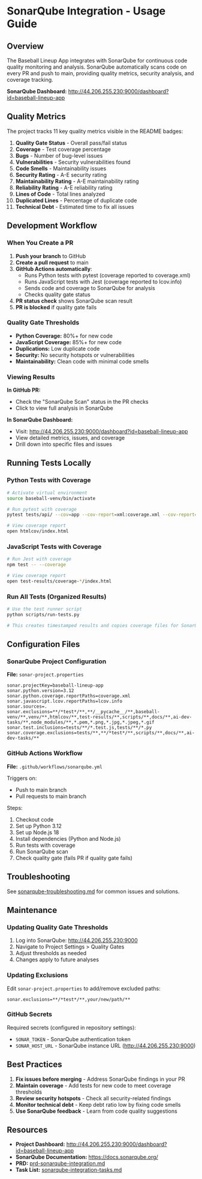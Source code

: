 # SonarQube Integration - Usage Guide

## Overview

The Baseball Lineup App integrates with SonarQube for continuous code quality monitoring and analysis. SonarQube automatically scans code on every PR and push to main, providing quality metrics, security analysis, and coverage tracking.

**SonarQube Dashboard:** http://44.206.255.230:9000/dashboard?id=baseball-lineup-app

## Quality Metrics

The project tracks 11 key quality metrics visible in the README badges:

1. **Quality Gate Status** - Overall pass/fail status
2. **Coverage** - Test coverage percentage
3. **Bugs** - Number of bug-level issues
4. **Vulnerabilities** - Security vulnerabilities found
5. **Code Smells** - Maintainability issues
6. **Security Rating** - A-E security rating
7. **Maintainability Rating** - A-E maintainability rating
8. **Reliability Rating** - A-E reliability rating
9. **Lines of Code** - Total lines analyzed
10. **Duplicated Lines** - Percentage of duplicate code
11. **Technical Debt** - Estimated time to fix all issues

## Development Workflow

### When You Create a PR

1. **Push your branch** to GitHub
2. **Create a pull request** to main
3. **GitHub Actions automatically**:
   - Runs Python tests with pytest (coverage reported to coverage.xml)
   - Runs JavaScript tests with Jest (coverage reported to lcov.info)
   - Sends code and coverage to SonarQube for analysis
   - Checks quality gate status
4. **PR status check** shows SonarQube scan result
5. **PR is blocked** if quality gate fails

### Quality Gate Thresholds

- **Python Coverage:** 80%+ for new code
- **JavaScript Coverage:** 85%+ for new code
- **Duplications:** Low duplicate code
- **Security:** No security hotspots or vulnerabilities
- **Maintainability:** Clean code with minimal code smells

### Viewing Results

**In GitHub PR:**
- Check the "SonarQube Scan" status in the PR checks
- Click to view full analysis in SonarQube

**In SonarQube Dashboard:**
- Visit: http://44.206.255.230:9000/dashboard?id=baseball-lineup-app
- View detailed metrics, issues, and coverage
- Drill down into specific files and issues

## Running Tests Locally

### Python Tests with Coverage

```bash
# Activate virtual environment
source baseball-venv/bin/activate

# Run pytest with coverage
pytest tests/api/ --cov=app --cov-report=xml:coverage.xml --cov-report=html --cov-report=term-missing

# View coverage report
open htmlcov/index.html
```

### JavaScript Tests with Coverage

```bash
# Run Jest with coverage
npm test -- --coverage

# View coverage report
open test-results/coverage-*/index.html
```

### Run All Tests (Organized Results)

```bash
# Use the test runner script
python scripts/run-tests.py

# This creates timestamped results and copies coverage files for SonarQube
```

## Configuration Files

### SonarQube Project Configuration

**File:** `sonar-project.properties`

```properties
sonar.projectKey=baseball-lineup-app
sonar.python.version=3.12
sonar.python.coverage.reportPaths=coverage.xml
sonar.javascript.lcov.reportPaths=lcov.info
sonar.sources=.
sonar.exclusions=**/*test*/**,**/__pycache__/**,baseball-venv/**,venv/**,htmlcov/**,test-results/**,scripts/**,docs/**,ai-dev-tasks/**,node_modules/**,*.pem,*.png,*.jpg,*.jpeg,*.gif
sonar.test.inclusions=tests/**/*.test.js,tests/**/*.py
sonar.coverage.exclusions=tests/**,**/*test*/**,scripts/**,docs/**,ai-dev-tasks/**
```

### GitHub Actions Workflow

**File:** `.github/workflows/sonarqube.yml`

Triggers on:
- Push to main branch
- Pull requests to main branch

Steps:
1. Checkout code
2. Set up Python 3.12
3. Set up Node.js 18
4. Install dependencies (Python and Node.js)
5. Run tests with coverage
6. Run SonarQube scan
7. Check quality gate (fails PR if quality gate fails)

## Troubleshooting

See [sonarqube-troubleshooting.md](sonarqube-troubleshooting.md) for common issues and solutions.

## Maintenance

### Updating Quality Gate Thresholds

1. Log into SonarQube: http://44.206.255.230:9000
2. Navigate to Project Settings > Quality Gates
3. Adjust thresholds as needed
4. Changes apply to future analyses

### Updating Exclusions

Edit `sonar-project.properties` to add/remove excluded paths:

```properties
sonar.exclusions=**/*test*/**,your/new/path/**
```

### GitHub Secrets

Required secrets (configured in repository settings):
- `SONAR_TOKEN` - SonarQube authentication token
- `SONAR_HOST_URL` - SonarQube instance URL (http://44.206.255.230:9000)

## Best Practices

1. **Fix issues before merging** - Address SonarQube findings in your PR
2. **Maintain coverage** - Add tests for new code to meet coverage thresholds
3. **Review security hotspots** - Check all security-related findings
4. **Monitor technical debt** - Keep debt ratio low by fixing code smells
5. **Use SonarQube feedback** - Learn from code quality suggestions

## Resources

- **Project Dashboard:** http://44.206.255.230:9000/dashboard?id=baseball-lineup-app
- **SonarQube Documentation:** https://docs.sonarqube.org/
- **PRD:** [prd-sonarqube-integration.md](prd-sonarqube-integration.md)
- **Task List:** [sonarqube-integration-tasks.md](sonarqube-integration-tasks.md)